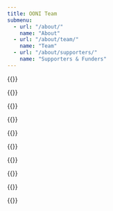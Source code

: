 ```yaml
---
title: OONI Team
submenu:
  - url: "/about/"
    name: "About"
  - url: "/about/team/"
    name: "Team"
  - url: "/about/supporters/"
    name: "Supporters & Funders"
---
```


{{<team-listing>}}

{{<team-member name="Arturo Filastò" role="Executive Director & CTO" email="arturo@ooni.org" pgpkey="67EF3966509986E96ACEE84E5D67CD18702287F4" twitter="hellais" img="images/arturo.jpg">}}

{{<team-member name="Maria Xynou" role="Director of Strategic Engagement" email="maria@ooni.org" pgpkey="2DC8AFB6CA11B5521081FBDE2131B3BE70CA417E" twitter="agrabeli_" img="images/maria.jpg">}}

{{<team-member name="Roberta Giassetti" role="Director of Finance & Administration" email="roberta@ooni.org" img="images/roberta.jpg" >}}

{{<team-member name="Jessie Bonisteel" role="Senior Project Manager" email="jessie@ooni.org" img="images/jessie.jpg">}}

{{<team-member name="Simone Basso" role="Senior Research Engineer" email="simone@ooni.org" pgpkey="738877AA6C829F26A431C5F480B691277733D95B" twitter="bassosimone" img="images/simone.jpg">}}

{{<team-member name="Norbel Ambanumben" role="Mobile Developer" email="norbel@ooni.org" pgpkey="faf82a0736b1982f0de199efd312778944f4bb11" img="images/norbel.jpg">}}

{{<team-member name="Maja Komel" role="Frontend Engineer" email="maja@ooni.org" pgpkey="A22363F51398A95B593F94C8231F093C7F5D7A45">}}

{{<team-member name="Elizaveta Yachmeneva" role="Community Coordinator" email="elizaveta@ooni.org" pgpkey="0419a8e327f6a7ff3ce5099a5be5b99b31b45a4f" twitter="elyachmeneva" img="images/elizaveta.jpg">}}


{{</team-listing>}}
